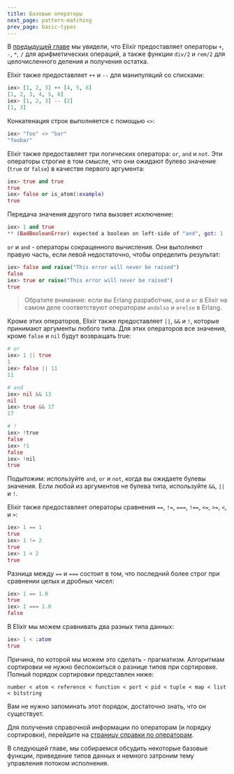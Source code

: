 ```yaml
---
title: Базовые операторы
next_page: pattern-matching
prev_page: basic-types
---
```


В [предыдущей главе](/getting-started/basic-types.html) мы увидели, что Elixir предоставляет операторы `+`, `-`, `*`, `/` для арифметических операций, а также функции `div/2` и `rem/2` для целочисленного деления и получения остатка.

Elixir также предоставляет `++` и `--` для манипуляций со списками:

```elixir
iex> [1, 2, 3] ++ [4, 5, 6]
[1, 2, 3, 4, 5, 6]
iex> [1, 2, 3] -- [2]
[1, 3]
```

Конкатенация строк выполняется с помощью `<>`:

```elixir
iex> "foo" <> "bar"
"foobar"
```

Elixir также предоставляет три логических оператора: `or`, `and` и `not`. Эти операторы строгие в том смысле, что они ожидают булево значение (`true` or `false`) в качестве первого аргумента:

```elixir
iex> true and true
true
iex> false or is_atom(:example)
true
```

Передача значения другого типа вызовет исключение:

```elixir
iex> 1 and true
** (BadBooleanError) expected a boolean on left-side of "and", got: 1
```

`or` и `and` - операторы сокращенного вычисления. Они выполняют правую часть, если левой недостаточно, чтобы определить результат:

```elixir
iex> false and raise("This error will never be raised")
false
iex> true or raise("This error will never be raised")
true
```

> Обратите внимание: если вы Erlang разработчик, `and` и `or` в Elixir на самом деле соответствуют операторам `andalso` и `orelse` в Erlang.

Кроме этих операторов, Elixir также предоставляет `||`, `&&` и `!`, которые принимают аргументы любого типа. Для этих операторов все значения, кроме `false` и `nil` будут возвращать true:

```elixir
# or
iex> 1 || true
1
iex> false || 11
11

# and
iex> nil && 13
nil
iex> true && 17
17

# !
iex> !true
false
iex> !1
false
iex> !nil
true
```

Подытожим: используйте `and`, `or` и `not`, когда вы ожидаете булевы значения. Если любой из аргументов не булева типа, используйте `&&`, `||` и `!`.

Elixir также предоставляет операторы сравнения `==`, `!=`, `===`, `!==`, `<=`, `>=`, `<`, и `>`:

```elixir
iex> 1 == 1
true
iex> 1 != 2
true
iex> 1 < 2
true
```

Разница между `==` и `===` состоит в том, что последний более строг при сравнении целых и дробных чисел:

```elixir
iex> 1 == 1.0
true
iex> 1 === 1.0
false
```

В Elixir мы можем сравнивать два разных типа данных:

```elixir
iex> 1 < :atom
true
```

Причина, по которой мы можем это сделать - прагматизм. Алгоритмам сортировки не нужно беспокоиться о разнице типов при сортировке. Полный порядок сортировки представлен ниже:

    number < atom < reference < function < port < pid < tuple < map < list < bitstring

Вам не нужно запоминать этот порядок, достаточно знать, что он существует.

Для получения справочной информации по операторам (и порядку сортировки), перейдите на [страницу справки по операторам](/docs/master/elixir/operators.html).

В следующей главе, мы собираемся обсудить некоторые базовые функции, приведение типов данных и немного затроним тему управления потоком исполнения.
